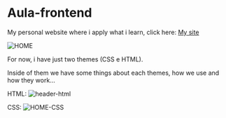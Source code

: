 # Aula-frontend
My personal website where i apply what i learn, click here:
<a href="https://k3gontijo.github.io/aula-frontend/">My site</a>

![HOME](https://user-images.githubusercontent.com/105028392/222925345-216d2d8f-37c4-45ad-a9c1-d9aa46286620.png)

For now, i have just two themes (CSS e HTML).

Inside of them we have some things about each themes, how we use and how they work...

HTML:
![header-html](https://user-images.githubusercontent.com/105028392/221706452-195e73c8-f86c-47df-a86e-b1f987c30dfe.jpg)

CSS:
![HOME-CSS](https://user-images.githubusercontent.com/105028392/222925395-ab1efd02-df16-400a-8c9b-22b7ae6168df.png)
